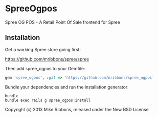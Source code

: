 SpreeOgpos
==========

Spree OG POS - A Retail Point Of Sale frontend for Spree

Installation
------------

Get a working Spree store going first:

https://github.com/mribbons/spree/spree

Then add spree_ogpos to your Gemfile:

```ruby
gem 'spree_ogpos', :git => 'https://github.com/mribbons/spree_ogpos'
```

Bundle your dependencies and run the installation generator:

```shell
bundle
bundle exec rails g spree_ogpos:install
```

Copyright (c) 2013 Mike Ribbons, released under the New BSD License
